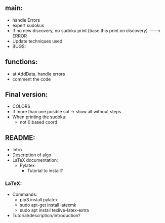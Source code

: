 ## main:
- handle Errors
- expert sudokus
- If no new discovery, no sudoku print (base this print on discovery) ---> ERROR
- Update techniques used
- BUGS:


## functions:
- at AddData, handle errors
- comment the code

## Final version:
- COLORS
- If more than one posible sol -> show all without steps
- When printing the sudoku:
  - not 0 based coord



## README:
- Intro
- Description of algo
- LaTeX documentation:
  - Pylatex
    - Tutorial to install?

### LaTeX:
- Commands:
  - pip3 install pylatex
  - sudo apt-get install latexmk
  - sudo apt install texlive-latex-extra
- Tutorial/description/introduction?
